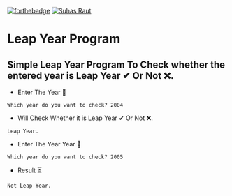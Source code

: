 [![forthebadge](https://forthebadge.com/images/badges/made-with-python.svg)](https://forthebadge.com)
[![Suhas Raut](https://img.shields.io/badge/Made%20By-Suhas%20Raut-%2300C0A3?style=for-the-badge&logo=github&logoColor=00C0A3)](https://github.com/Suhas-Raut)
# Leap Year Program
## Simple Leap Year Program To Check whether the entered year is Leap Year ✔ Or Not ❌.

- Enter The Year 🔽
 ```
Which year do you want to check? 2004
 ```

- Will Check Whether it is Leap Year ✔ Or Not ❌.
 ```
Leap Year. 
 ```
- Enter The Year Year 🔽
```
Which year do you want to check? 2005
```

- Result ⏳
```
Not Leap Year.
```
